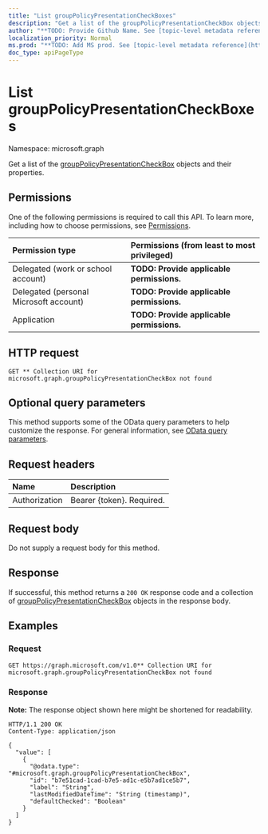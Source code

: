 ```yaml
---
title: "List groupPolicyPresentationCheckBoxes"
description: "Get a list of the groupPolicyPresentationCheckBox objects and their properties."
author: "**TODO: Provide Github Name. See [topic-level metadata reference](https://msgo.azurewebsites.net/add/document/guidelines/metadata.html#topic-level-metadata)**"
localization_priority: Normal
ms.prod: "**TODO: Add MS prod. See [topic-level metadata reference](https://msgo.azurewebsites.net/add/document/guidelines/metadata.html#topic-level-metadata)**"
doc_type: apiPageType
---
```


# List groupPolicyPresentationCheckBoxes
Namespace: microsoft.graph



Get a list of the [groupPolicyPresentationCheckBox](../resources/grouppolicypresentationcheckbox.md) objects and their properties.

## Permissions
One of the following permissions is required to call this API. To learn more, including how to choose permissions, see [Permissions](/graph/permissions-reference).

|Permission type|Permissions (from least to most privileged)|
|:---|:---|
|Delegated (work or school account)|**TODO: Provide applicable permissions.**|
|Delegated (personal Microsoft account)|**TODO: Provide applicable permissions.**|
|Application|**TODO: Provide applicable permissions.**|

## HTTP request

<!-- {
  "blockType": "ignored"
}
-->
``` http
GET ** Collection URI for microsoft.graph.groupPolicyPresentationCheckBox not found
```

## Optional query parameters
This method supports some of the OData query parameters to help customize the response. For general information, see [OData query parameters](/graph/query-parameters).

## Request headers
|Name|Description|
|:---|:---|
|Authorization|Bearer {token}. Required.|

## Request body
Do not supply a request body for this method.

## Response

If successful, this method returns a `200 OK` response code and a collection of [groupPolicyPresentationCheckBox](../resources/grouppolicypresentationcheckbox.md) objects in the response body.

## Examples

### Request
<!-- {
  "blockType": "request",
  "name": "list_grouppolicypresentationcheckbox"
}
-->
``` http
GET https://graph.microsoft.com/v1.0** Collection URI for microsoft.graph.groupPolicyPresentationCheckBox not found
```


### Response
**Note:** The response object shown here might be shortened for readability.
<!-- {
  "blockType": "response",
  "truncated": true,
  "@odata.type": "Collection(microsoft.graph.groupPolicyPresentationCheckBox)"
}
-->
``` http
HTTP/1.1 200 OK
Content-Type: application/json

{
  "value": [
    {
      "@odata.type": "#microsoft.graph.groupPolicyPresentationCheckBox",
      "id": "b7e51cad-1cad-b7e5-ad1c-e5b7ad1ce5b7",
      "label": "String",
      "lastModifiedDateTime": "String (timestamp)",
      "defaultChecked": "Boolean"
    }
  ]
}
```

